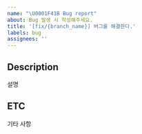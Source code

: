 ```yaml
---
name: "\U0001F41B Bug report"
about: Bug 발생 시 작성해주세요.
title: '[fix/{branch_name}] 버그를 해결한다.'
labels: bug
assignees: ''
---
```


## Description

설명
<br/>

## ETC

기타 사항
